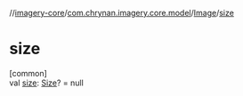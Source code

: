 //[imagery-core](../../../index.md)/[com.chrynan.imagery.core.model](../index.md)/[Image](index.md)/[size](size.md)

# size

[common]\
val [size](size.md): [Size](../-size/index.md)? = null
